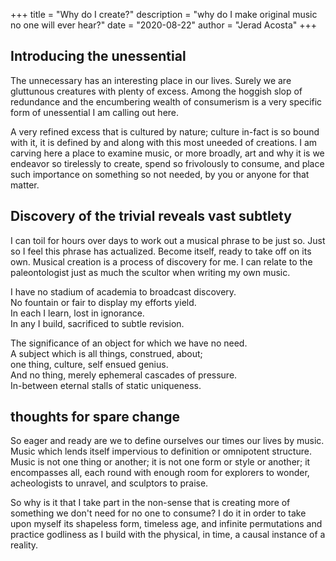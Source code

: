 +++
title = "Why do I create?"
description = "why do I make original music no one will ever hear?"
date = "2020-08-22"
author = "Jerad Acosta"
+++

## Introducing the unessential  

The unnecessary has an interesting place in our lives. Surely we are gluttunous creatures with plenty of excess. Among the hoggish slop of redundance and the encumbering wealth of consumerism is a very specific form of unessential I am calling out here.  

A very refined excess that is cultured by nature; culture in-fact is so bound with it, it is defined by and along with this most uneeded of creations. I am carving here a place to examine music, or more broadly, art and why it is we endeavor so tirelessly to create, spend so frivolously to consume, and place such importance on something so not needed, by you or anyone for that matter.  


## Discovery of the trivial reveals vast subtlety  

I can toil for hours over days to work out a musical phrase to be just so. Just so I feel this phrase has actualized. Become itself, ready to take off on its own. Musical creation is a process of discovery for me. I can relate to the paleontologist just as much the scultor when writing my own music.

I have no stadium of academia to broadcast discovery.  
No fountain or fair to display my efforts yield.  
In each I learn, lost in ignorance.  
In any I build, sacrificed to subtle revision.  


The significance of an object for which we have no need.  
A subject which is all things, construed, about;  
one thing, culture, self ensued genius.  
And no thing, merely ephemeral cascades of pressure.  
In-between eternal stalls of static uniqueness.  


## thoughts for spare change  

So eager and ready are we to define ourselves our times our lives by music. Music which lends itself impervious to definition or omnipotent structure. Music is not one thing or another; it is not one form or style or another; it encompasses all, each round with enough room for explorers to wonder, acheologists to unravel, and sculptors to praise.

So why is it that I take part in the non-sense that is creating more of something we don't need for no one to consume? I do it in order to take upon myself its shapeless form, timeless age, and infinite permutations and practice godliness as I build with the physical, in time, a causal instance of a reality.
